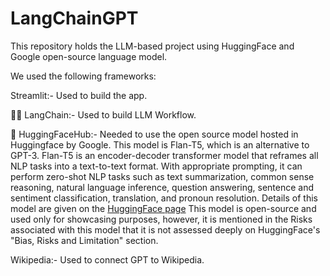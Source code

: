 # LangChainGPT

This repository holds the LLM-based project using HuggingFace and Google open-source language model.

We used the following frameworks:

Streamlit:- Used to build the app.

🦜🔗 LangChain:- Used to build LLM Workflow.

🤗 HuggingFaceHub:- Needed to use the open source model hosted in Huggingface by Google. This model is Flan-T5, which is an alternative to GPT-3. Flan-T5 is an encoder-decoder transformer model that reframes all NLP tasks into a text-to-text format. With appropriate prompting, it can perform zero-shot NLP tasks such as text summarization, common sense reasoning, natural language inference, question answering, sentence and sentiment classification, translation, and pronoun resolution.
Details of this model are given on the <a href="[https://www.hubspot.com/](https://huggingface.co/google/flan-t5-xxl)">HuggingFace page</a>
This model is open-source and used only for showcasing purposes, however, it is mentioned in the Risks associated with this model that it is not assessed deeply on HuggingFace's "Bias, Risks and Limitation" section.

Wikipedia:- Used to connect GPT to Wikipedia.